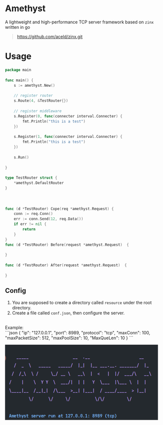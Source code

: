 # Amethyst
A lightweight and high-performance TCP server framework based on `zinx` written in go

> https://github.com/aceld/zinx.git

# Usage
```go
package main

func main() {
	s := amethyst.New()
	
	// register router 
	s.Route(4, &TestRouter{})

	// register middleware
	s.Register(0, func(connecter interval.Connecter) {
		fmt.Println("this is a test")
	})

	s.Register(1, func(connecter interval.Connecter) {
		fmt.Println("this is a test")
	})

	s.Run()

}

type TestRouter struct {
	*amethyst.DefaultRouter
}



func (d *TestRouter) Cope(req *amethyst.Request) {
	conn := req.Conn()
	err := conn.Send(12, req.Data())
	if err != nil {
		return
	}
}
func (d *TestRouter) Before(request *amethyst.Request)  {

}

func (d *TestRouter) After(request *amethyst.Request)  {

}
```

## Config

1. You are supposed to create a directory called `resource` under the root directory.
2. Create a file called `conf.json`, then configure the server. 
<br>
Example:<br>
```json
{
  "ip": "127.0.0.1",
  "port": 8989,
  "protocol": "tcp",
  "maxConn": 100,
  "maxPacketSize": 512,
  "maxPoolSize": 10,
  "MaxQueLen": 10
}
```
    
![](assets/run.png)

